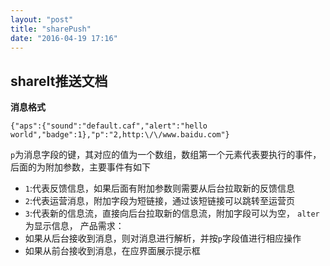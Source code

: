 ```yaml
---
layout: "post"
title: "sharePush"
date: "2016-04-19 17:16"
---
```

## shareIt推送文档
__消息格式__
```
{"aps":{"sound":"default.caf","alert":"hello world","badge":1},"p":"2,http:\/\/www.baidu.com"}
```
`p`为消息字段的键，其对应的值为一个数组，数组第一个元素代表要执行的事件，后面的为附加参数，主要事件有如下

* `1`:代表反馈信息，如果后面有附加参数则需要从后台拉取新的反馈信息
* `2`:代表运营消息，附加字段为短链接，通过该短链接可以跳转至运营页
* `3`:代表新的信息流，直接向后台拉取新的信息流，附加字段可以为空，
`alter`为显示信息，
产品需求：
* 如果从后台接收到消息，则对消息进行解析，并按`p`字段值进行相应操作
* 如果从前台接收到消息，在应界面展示提示框
